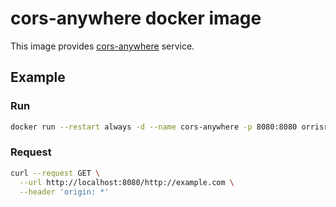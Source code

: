 # cors-anywhere docker image

This image provides [cors-anywhere](https://www.npmjs.com/package/cors-anywhere) service. 

## Example

### Run

```sh
docker run --restart always -d --name cors-anywhere -p 8080:8080 orrisroot/cors-anywhere
```

### Request

```sh
curl --request GET \
  --url http://localhost:8080/http://example.com \
  --header 'origin: *'
```
